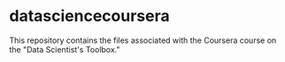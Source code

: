 datasciencecoursera
===================

This repository contains the files associated with the Coursera course on the "Data Scientist's Toolbox."
